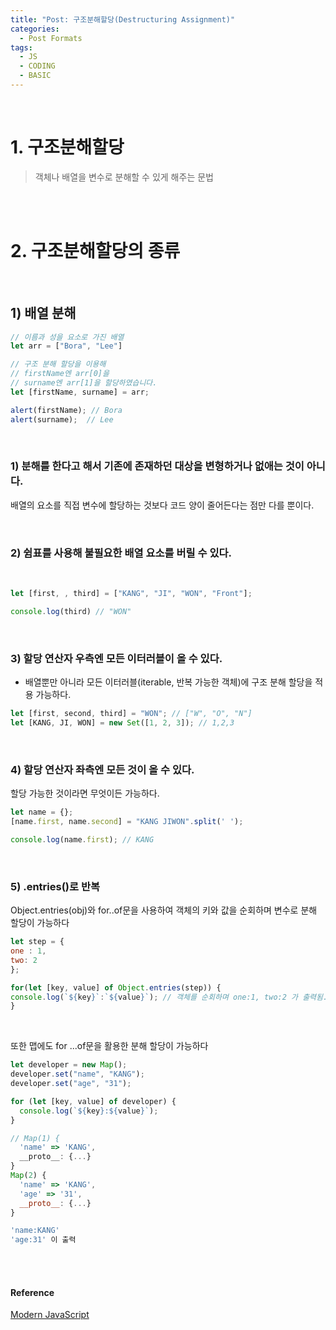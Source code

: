 ```yaml
---
title: "Post: 구조분해할당(Destructuring Assignment)"
categories:
  - Post Formats
tags:
  - JS
  - CODING
  - BASIC
---
```


<br>

# 1. 구조분해할당

> 객체나 배열을 변수로 분해할 수 있게 해주는 문법

<br>
<br>

# 2. 구조분해할당의 종류

<br>

## 1) 배열 분해

```js
// 이름과 성을 요소로 가진 배열
let arr = ["Bora", "Lee"]

// 구조 분해 할당을 이용해
// firstName엔 arr[0]을
// surname엔 arr[1]을 할당하였습니다.
let [firstName, surname] = arr;

alert(firstName); // Bora
alert(surname);  // Lee

```
<br>

### 1) 분해를 한다고 해서 기존에 존재하던 대상을 변형하거나 없애는 것이 아니다.

   배열의 요소를 직접 변수에 할당하는 것보다 코드 양이 줄어든다는 점만 다를 뿐이다.

<br>

### 2) 쉼표를 사용해 불필요한 배열 요소를 버릴 수 있다.

<br>

```js
let [first, , third] = ["KANG", "JI", "WON", "Front"];

console.log(third) // "WON"
```

<br>

### 3) 할당 연산자 우측엔 모든 이터러블이 올 수 있다.

- 배열뿐만 아니라 모든 이터러블(iterable, 반복 가능한 객체)에 구조 분해 할당을 적용 가능하다.

```js
let [first, second, third] = "WON"; // ["W", "O", "N"]
let [KANG, JI, WON] = new Set([1, 2, 3]); // 1,2,3
```

<br>

### 4) 할당 연산자 좌측엔 모든 것이 올 수 있다.

할당 가능한 것이라면 무엇이든 가능하다.

```js
let name = {};
[name.first, name.second] = "KANG JIWON".split(' ');

console.log(name.first); // KANG
```

<br>

### 5) .entries()로 반복

Object.entries(obj)와 for..of문을 사용하여 객체의 키와 값을 순회하며 변수로 분해 할당이 가능하다

```js
let step = {
one : 1,
two: 2
};

for(let [key, value] of Object.entries(step)) {
console.log(`${key}`:`${value}`); // 객체를 순회하며 one:1, two:2 가 출력됨.
}

```

<br>

또한 맵에도 for ...of문을 활용한 분해 할당이 가능하다

```js
let developer = new Map();
developer.set("name", "KANG");
developer.set("age", "31");

for (let [key, value] of developer) {
  console.log(`${key}:${value}`);
}

// Map(1) {
  'name' => 'KANG',
  __proto__: {...}
}
Map(2) {
  'name' => 'KANG',
  'age' => '31',
  __proto__: {...}
}

'name:KANG'
'age:31' 이 출력

```




<br>
<br>

#### Reference

[Modern JavaScript](https://ko.javascript.info/destructuring-assignment)

